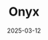 ---  
layout: startup_page  
title: "Onyx"  
id: "onyx.app"  
permalink: "/onyxonyx.app03122025/"  
website: "https://www.onyx.app/"  
funding_round: "Seed"  
funding_amount: "$10M"  
investors: "Khosla Ventures, First Round Capital, Y Combinator, Gokul Rajaram, Arash Ferdowsi, Amit Agarwal"  
about: "Onyx is building an open-source internal enterprise search tool designed to help employees quickly find information within their company's data sources. The tool connects to various data sources, allowing companies to pay for additional features like increased sign-in security and encryption. Onyx aims to provide a better way for employees to access internal information."  
markets: "Enterprise Software, AI, Generative AI, Information Technology, Natural Language Processing"  
hq: "San Francisco, California, United States"  
founded_year: "2023"  
linkedin: "https://www.linkedin.com/company/onyx-dot-app"  
twitter: "https://twitter.com/onyx_dot_app"  
instagram: ""  
facebook: ""  
crunchbase: "https://www.crunchbase.com/organization/danswer"  
pitchbook: "https://pitchbook.com/profiles/company/551668-78"  

date_display: "12-Mar-2025"  
date: "2025-03-12"

# SEO Optimization  
meta_title: "Onyx - Seed Funding ($10M)"  
meta_description: "Onyx, Onyx is building an open-source internal enterprise search tool designed to help employees quickly find information within their company's data source..."  
meta_keywords: "Onyx, Enterprise Software, AI, Generative AI, Information Technology, Natural Language Processing, Seed funding"  
canonical_url: "https://startup.projectstartups.com/onyxonyx.app03122025/"  
---